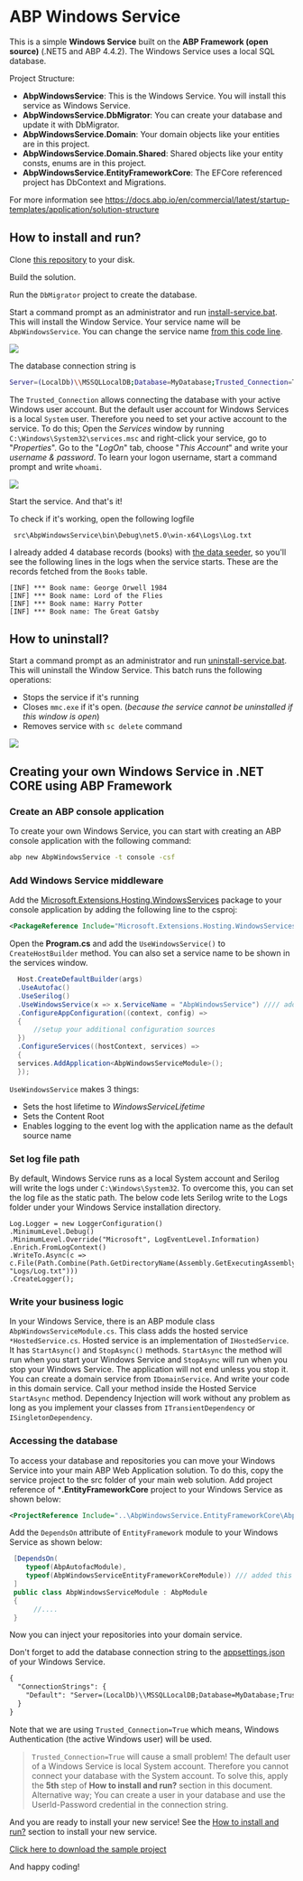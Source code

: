 # ABP Windows Service

This is a simple **Windows Service** built on the **ABP Framework (open source)** (.NET5 and ABP 4.4.2). The Windows Service uses a local SQL database.

Project Structure:

*   **AbpWindowsService**: This is the Windows Service. You will install this service as Windows Service.
*   **AbpWindowsService.DbMigrator**: You can create your database and update it with DbMigrator.
*   **AbpWindowsService.Domain**: Your domain objects like your entities are in this project.
*   **AbpWindowsService.Domain.Shared**: Shared objects like your entity consts, enums are in this project.
*   **AbpWindowsService.EntityFrameworkCore**: The EFCore referenced project has DbContext and Migrations.

For more information see https://docs.abp.io/en/commercial/latest/startup-templates/application/solution-structure

## How to install and run?

Clone [this repository](https://github.com/ebicoglu/AbpWindowsService) to your disk.

Build the solution.

Run the `DbMigrator` project to create the database.

Start a command prompt as an administrator and run [install-service.bat](https://github.com/ebicoglu/AbpWindowsService/blob/main/install-service.bat). This will install the Window Service. Your service name will be `AbpWindowsService`. You can change the service name [from this code line](https://github.com/ebicoglu/AbpWindowsService/blob/main/src/AbpWindowsService/Program.cs#L52).

![](https://user-images.githubusercontent.com/9526587/132733812-a042f301-d766-4e6e-95c5-5a80aa58deb2.png)

The database connection string is

```bash
Server=(LocalDb)\\MSSQLLocalDB;Database=MyDatabase;Trusted_Connection=True
```

The `Trusted_Connection` allows connecting the database with your active Windows user account. But the default user account for Windows Services is a local `System` user. Therefore you need to set your active account to the service. To do this; Open the _Services_ window by running `C:\Windows\System32\services.msc` and right-click your service, go to "_Properties_". Go to the "_LogOn_" tab, choose "_This Account_" and write your _username & password_. To learn your logon username, start a command prompt and write `whoami`.

![](https://user-images.githubusercontent.com/9526587/132734210-d6982cc9-fda5-4dd4-b49f-eb59401e9445.png)

Start the service. And that's it!

To check if it's working, open the following logfile

```shell
 src\AbpWindowsService\bin\Debug\net5.0\win-x64\Logs\Log.txt
```

I already added 4 database records (books) with [the data seeder](https://github.com/ebicoglu/AbpWindowsService/blob/main/src/AbpWindowsService.Domain/IdentityServer/IdentityServerDataSeedContributor.cs#L69), so you'll see the following lines in the logs when the service starts. These are the records fetched from the `Books` table.

```
[INF] *** Book name: George Orwell 1984
[INF] *** Book name: Lord of the Flies
[INF] *** Book name: Harry Potter
[INF] *** Book name: The Great Gatsby
```

## How to uninstall?

Start a command prompt as an administrator and run [uninstall-service.bat](https://github.com/ebicoglu/AbpWindowsService/blob/main/uninstall-service.bat). This will uninstall the Window Service. This batch runs the following operations:

*   Stops the service if it's running
*   Closes `mmc.exe` if it's open. (_because the service cannot be uninstalled if this window is open_)
*   Removes service with `sc delete` command

![](https://user-images.githubusercontent.com/9526587/132734406-a1204e90-d66d-491e-b294-d3fea95a852b.png)

## Creating your own Windows Service in .NET CORE using ABP Framework

### Create an ABP console application

To create your own Windows Service, you can start with creating an ABP console application with the following command:

```bash
abp new AbpWindowsService -t console -csf
```

### Add Windows Service middleware

Add the [Microsoft.Extensions.Hosting.WindowsServices](https://www.nuget.org/packages/Microsoft.Extensions.Hosting.WindowsServices) package to your console application by adding the following line to the csproj:

```xml
<PackageReference Include="Microsoft.Extensions.Hosting.WindowsServices" Version="5.0.1" />
```

Open the **Program.cs** and add the `UseWindowsService()` to `CreateHostBuilder` method. You can also set a service name to be shown in the services window.

```c#
  Host.CreateDefaultBuilder(args)
  .UseAutofac()
  .UseSerilog()
  .UseWindowsService(x => x.ServiceName = "AbpWindowsService") //// add this line /////
  .ConfigureAppConfiguration((context, config) =>
  {
      //setup your additional configuration sources
  })
  .ConfigureServices((hostContext, services) =>
  {
  services.AddApplication<AbpWindowsServiceModule>();
  });
```

`UseWindowsService` makes 3 things:

*   Sets the host lifetime to _WindowsServiceLifetime_
*   Sets the Content Root
*   Enables logging to the event log with the application name as the default source name

### Set log file path

By default, Windows Service runs as a local System account and Serilog will write the logs under `C:\Windows\System32`. To overcome this, you can set the log file as the static path. The below code lets Serilog write to the Logs folder under your Windows Service installation directory.

```
Log.Logger = new LoggerConfiguration()
.MinimumLevel.Debug()
.MinimumLevel.Override("Microsoft", LogEventLevel.Information)
.Enrich.FromLogContext()
.WriteTo.Async(c => c.File(Path.Combine(Path.GetDirectoryName(Assembly.GetExecutingAssembly().Location), "Logs/Log.txt")))
.CreateLogger();
```

### Write your business logic

In your Windows Service, there is an ABP module class `AbpWindowsServiceModule.cs`. This class adds the hosted service `*HostedService.cs`. Hosted service is an implementation of `IHostedService`. It has `StartAsync()` and `StopAsync()` methods. `StartAsync` the method will run when you start your Windows Service and `StopAsync` will run when you stop your Windows Service. The application will not end unless you stop it. You can create a domain service from `IDomainService`. And write your code in this domain service. Call your method inside the Hosted Service `StartAsync` method. Dependency Injection will work without any problem as long as you implement your classes from `ITransientDependency` or `ISingletonDependency`.

### Accessing the database

To access your database and repositories you can move your Windows Service into your main ABP Web Application solution. To do this, copy the service project to the src folder of your main web solution. Add project reference of \***.EntityFrameworkCore** project to your Windows Service as shown below:

```xml
<ProjectReference Include="..\AbpWindowsService.EntityFrameworkCore\AbpWindowsService.EntityFrameworkCore.csproj" />
```

Add the `DependsOn` attribute of `EntityFramework` module to your Windows Service as shown below:

```csharp
 [DependsOn(
    typeof(AbpAutofacModule),
    typeof(AbpWindowsServiceEntityFrameworkCoreModule)) /// added this line ///
 ]
 public class AbpWindowsServiceModule : AbpModule
 {
      //....
 }
```

Now you can inject your repositories into your domain service.

Don't forget to add the database connection string to the [appsettings.json](https://github.com/ebicoglu/AbpWindowsService/blob/main/src/AbpWindowsService/appsettings.json) of your Windows Service.

```xml
{
  "ConnectionStrings": {
    "Default": "Server=(LocalDb)\\MSSQLLocalDB;Database=MyDatabase;Trusted_Connection=True"
  }
}
```

Note that we are using `Trusted_Connection=True` which means, Windows Authentication (the active Windows user) will be used.

> `Trusted_Connection=True` will cause a small problem! The default user of a Windows Service is local System account. Therefore you cannot connect your database with the System account. To solve this, apply the **5th** step of **How to install and run?** section in this document. Alternative way; You can create a user in your database and use the UserId-Password credential in the connection string.

And you are ready to install your new service! See the [How to install and run?](#how-to-install-and-run) section to install your new service.

[Click here to download the sample project](https://github.com/ebicoglu/AbpWindowsService)

And happy coding!
